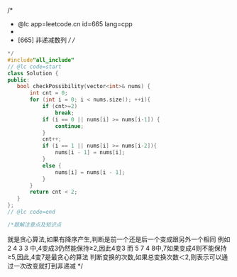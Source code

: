 /*
 * @lc app=leetcode.cn id=665 lang=cpp
 *
 * [665] 非递减数列
 */
/*
 ```C++
 */
#include"all_include"
// @lc code=start
class Solution {
public:
    bool checkPossibility(vector<int>& nums) {
        int cnt = 0;
        for (int i = 0; i < nums.size(); ++i){
            if (cnt>=2)
                break;
            if (i == 0 || nums[i] >= nums[i-1]) {
                continue;
            }
            cnt++;
            if (i == 1 || nums[i] >= nums[i-2]){
                nums[i - 1] = nums[i];
            }
            else {
                nums[i] = nums[i - 1];
            }
        }
        return cnt < 2;
    }
};
// @lc code=end

/*题解注意点及知识点
 ```
就是贪心算法,如果有降序产生,判断是前一个还是后一个变成跟另外一个相同
例如 2 4 3 3 中,4变成3仍然能保持≥2,因此4变3
而 5 7 4 8中,7如果变成4则不能保持≥5,因此,4变7是最贪心的算法
判断变换的次数,如果总变换次数＜2,则表示可以通过一次改变就打到非递减
 */